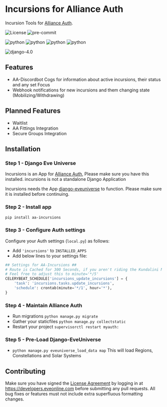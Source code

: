# Incursions for Alliance Auth

Incursion Tools for [Alliance Auth](https://gitlab.com/allianceauth/allianceauth/).

![License](https://img.shields.io/badge/license-MIT-green)
![pre-commit](https://img.shields.io/badge/pre--commit-enabled-brightgreen?logo=pre-commit&logoColor=white)

![python](https://img.shields.io/badge/python-3.8-informational)
![python](https://img.shields.io/badge/python-3.9-informational)
![python](https://img.shields.io/badge/python-3.10-informational)
![python](https://img.shields.io/badge/python-3.11-informational)

![django-4.0](https://img.shields.io/badge/django-4.0-informational)

## Features

- AA-Discordbot Cogs for information about active incursions, their status and any set Focus
- Webhook notifications for new incursions and them changing state (Mobilizing/Withdrawing)

## Planned Features

- Waitlist
- AA Fittings Integration
- Secure Groups Integration

## Installation

### Step 1 - Django Eve Universe

Incursions is an App for [Alliance Auth](https://gitlab.com/allianceauth/allianceauth/), Please make sure you have this installed. incursions is not a standalone Django Application

Incursions needs the App [django-eveuniverse](https://gitlab.com/ErikKalkoken/django-eveuniverse) to function. Please make sure it is installed before continuing.

### Step 2 - Install app

```bash
pip install aa-incursions
```

### Step 3 - Configure Auth settings

Configure your Auth settings (`local.py`) as follows:

- Add `'incursions'` to `INSTALLED_APPS`
- Add below lines to your settings file:

```python
## Settings for AA-Incursions ##
# Route is Cached for 300 Seconds, if you aren't riding the Kundalini Manifest to the last minute
# Feel free to adjust this to minute='*/5'
CELERYBEAT_SCHEDULE['incursions_update_incursions'] = {
    'task': 'incursions.tasks.update_incursions',
    'schedule': crontab(minute='*/1', hour='*'),
}
```

### Step 4 - Maintain Alliance Auth

- Run migrations `python manage.py migrate`
- Gather your staticfiles `python manage.py collectstatic`
- Restart your project `supervisorctl restart myauth:`

### Step 5 - Pre-Load Django-EveUniverse

- `python manage.py eveuniverse_load_data map` This will load Regions, Constellations and Solar Systems

## Contributing

Make sure you have signed the [License Agreement](https://developers.eveonline.com/resource/license-agreement) by logging in at <https://developers.eveonline.com> before submitting any pull requests. All bug fixes or features must not include extra superfluous formatting changes.
